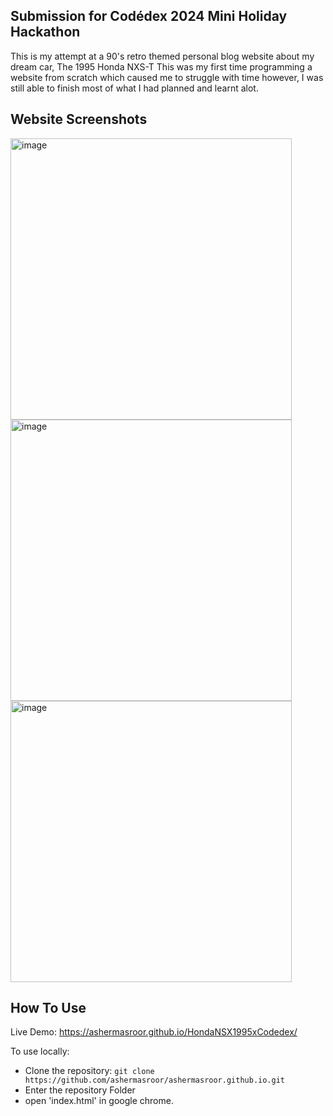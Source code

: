 Submission for Codédex 2024 Mini Holiday Hackathon
-
This is my attempt at a 90's retro themed personal blog website about my dream car, The 1995 Honda NXS-T
This was my first time programming a website from scratch which caused me to struggle with time however, I was still able to finish most of what I had planned and learnt alot.

Website Screenshots
-
<img src="https://github.com/user-attachments/assets/5d31033c-0b7a-4e40-9a89-e269c7196924" alt="image" width="450">
<img src="https://github.com/user-attachments/assets/ee8fb30e-8e02-4f4e-952e-abc0fb6c201a" alt="image" width="450">
<img src="https://github.com/user-attachments/assets/1df7ae66-09bf-40e4-a9a5-fff9cf8befa2" alt="image" width="450">

How To Use
-
Live Demo: https://ashermasroor.github.io/HondaNSX1995xCodedex/

To use locally:
- Clone the repository:
`git clone https://github.com/ashermasroor/ashermasroor.github.io.git`
- Enter the repository Folder
- open 'index.html' in google chrome.


